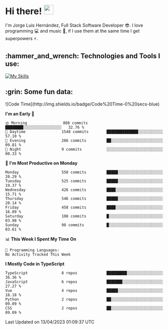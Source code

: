 <h1 align="left">
 <abc>
  <br>Hi there! <img src="https://user-images.githubusercontent.com/42378118/110234147-e3259600-7f4e-11eb-95be-0c4047144dea.gif" width="30"><br>
 </abc>
</h1>

I'm Jorge Luis Hernández, Full Stack Software Developer :sunglasses:. I love programming :computer: and music :musical_score:, if I use them at the same time I get superpowers :zap:. 


<h2 align="left">:hammer_and_wrench: Technologies and Tools I use:</h2>

[![My Skills](https://skillicons.dev/icons?i=js,ts,html,css,py,vue,react,next,nest,postgres,mysql)](https://skillicons.dev)

<h2 align="left">:grin: Some fun data:</h2>
<!--START_SECTION:waka-->
![Code Time](http://img.shields.io/badge/Code%20Time-0%20secs-blue)

**I'm an Early 🐤** 

```text
🌞 Morning                888 commits         ████████░░░░░░░░░░░░░░░░░   32.76 % 
🌆 Daytime                1548 commits        ██████████████░░░░░░░░░░░   57.10 % 
🌃 Evening                266 commits         ██░░░░░░░░░░░░░░░░░░░░░░░   09.81 % 
🌙 Night                  9 commits           ░░░░░░░░░░░░░░░░░░░░░░░░░   00.33 % 
```
📅 **I'm Most Productive on Monday** 

```text
Monday                   550 commits         █████░░░░░░░░░░░░░░░░░░░░   20.29 % 
Tuesday                  525 commits         █████░░░░░░░░░░░░░░░░░░░░   19.37 % 
Wednesday                426 commits         ████░░░░░░░░░░░░░░░░░░░░░   15.71 % 
Thursday                 546 commits         █████░░░░░░░░░░░░░░░░░░░░   20.14 % 
Friday                   458 commits         ████░░░░░░░░░░░░░░░░░░░░░   16.89 % 
Saturday                 108 commits         █░░░░░░░░░░░░░░░░░░░░░░░░   03.98 % 
Sunday                   98 commits          █░░░░░░░░░░░░░░░░░░░░░░░░   03.61 % 
```


📊 **This Week I Spent My Time On** 

```text
💬 Programming Languages: 
No Activity Tracked This Week
```

**I Mostly Code in TypeScript** 

```text
TypeScript               8 repos             █████████░░░░░░░░░░░░░░░░   36.36 % 
JavaScript               6 repos             ███████░░░░░░░░░░░░░░░░░░   27.27 % 
Vue                      4 repos             █████░░░░░░░░░░░░░░░░░░░░   18.18 % 
Python                   2 repos             ██░░░░░░░░░░░░░░░░░░░░░░░   09.09 % 
CSS                      2 repos             ██░░░░░░░░░░░░░░░░░░░░░░░   09.09 % 
```




 Last Updated on 13/04/2023 01:09:37 UTC
<!--END_SECTION:waka-->
